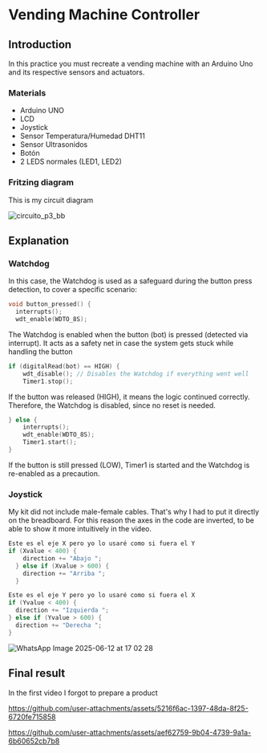 # Vending Machine Controller

## Introduction

In this practice you must recreate a vending machine with an Arduino Uno and its respective sensors and actuators.

### Materials

- Arduino UNO
- LCD
- Joystick
- Sensor Temperatura/Humedad DHT11
- Sensor Ultrasonidos
- Botón
- 2 LEDS normales (LED1, LED2)

### Fritzing diagram

This is my circuit diagram

![circuito_p3_bb](https://github.com/user-attachments/assets/446b7d07-a40a-4f77-ba1c-e55b19301fd5)

## Explanation

### Watchdog

In this case, the Watchdog is used as a safeguard during the button press detection, to cover a specific scenario:
 
```c
void button_pressed() {
  interrupts();
  wdt_enable(WDTO_8S);
```
The Watchdog is enabled when the button (bot) is pressed (detected via interrupt).
It acts as a safety net in case the system gets stuck while handling the button

```c
if (digitalRead(bot) == HIGH) {
    wdt_disable(); // Disables the Watchdog if everything went well
    Timer1.stop();
```

If the button was released (HIGH), it means the logic continued correctly.
Therefore, the Watchdog is disabled, since no reset is needed.

```c
} else {
    interrupts();
    wdt_enable(WDTO_8S);
    Timer1.start();
}
```
If the button is still pressed (LOW), Timer1 is started and the Watchdog is re-enabled as a precaution.

### Joystick

My kit did not include male-female cables. That's why I had to put it directly on the breadboard. For this reason the axes in the code are inverted, to be able to show it more intuitively in the video.
```c
Este es el eje X pero yo lo usaré como si fuera el Y
if (Xvalue < 400) {
    direction += "Abajo ";  
  } else if (Xvalue > 600) {
    direction += "Arriba ";  
  }

Este es el eje Y pero yo lo usaré como si fuera el X
if (Yvalue < 400) {
  direction += "Izquierda ";  
} else if (Yvalue > 600) {
  direction += "Derecha "; 
}
```

![WhatsApp Image 2025-06-12 at 17 02 28](https://github.com/user-attachments/assets/c4a7989f-8dbc-4c2f-b275-363c0427c1e6)


## Final result

In the first video I forgot to prepare a product

https://github.com/user-attachments/assets/5216f6ac-1397-48da-8f25-6720fe715858


https://github.com/user-attachments/assets/aef62759-9b04-4739-9a1a-6b60652cb7b8

